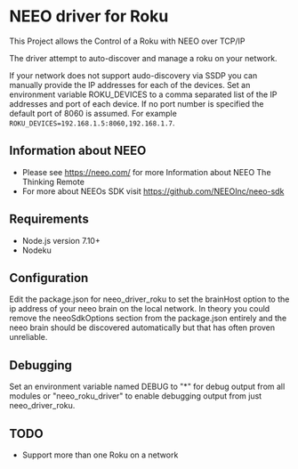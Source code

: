 # NEEO driver for Roku
This Project allows the Control of a Roku with NEEO over TCP/IP

The driver attempt to auto-discover and manage a roku on your network.

If your network does not support audo-discovery via SSDP you can manually provide the IP addresses
for each of the devices. Set an environment variable ROKU_DEVICES to a comma separated list of the
IP addresses and port of each device. If no port number is specified the default port of 8060 
is assumed. For example `ROKU_DEVICES=192.168.1.5:8060,192.168.1.7`.   

## Information about NEEO
- Please see https://neeo.com/ for more Information about NEEO The Thinking Remote
- For more about NEEOs SDK visit https://github.com/NEEOInc/neeo-sdk

## Requirements
- Node.js version 7.10+
- Nodeku 

## Configuration
Edit the package.json for neeo_driver_roku to set the brainHost option to the ip address of your neeo brain
on the local network. In theory you could remove the neeoSdkOptions section from the package.json entirely
and the neeo brain should be discovered automatically but that has often proven unreliable.

## Debugging
Set an environment variable named DEBUG to "*" for debug output from all modules or 
"neeo_roku_driver" to enable debugging output from just neeo_driver_roku. 

## TODO 
- Support more than one Roku on a network